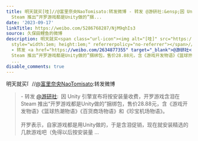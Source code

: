 ```yaml
---
title: 明天就买[哇]//@富里奈央NaoTomisato:转发微博 - 转发 @游研社:&ensp;因 Unity 引擎宣布将按安装量收费，开罗游戏含泪在
  Steam 推出“开罗游戏都是Unity做的”捆...
date: '2023-09-17'
linkTitle: https://weibo.com/5286768287/NjM9qhIs3
source: 久保田鲤鱼的微博
description: 明天就买<span class="url-icon"><img alt="[哇]" src="https://face.t.sinajs.cn/t4/appstyle/expression/ext/normal/3d/2022_wow_org.png"
  style="width:1em; height:1em;" referrerpolicy="no-referrer"></span>//<a href="https://weibo.com/n/%E5%AF%8C%E9%87%8C%E5%A5%88%E5%A4%AENaoTomisato">@富里奈央NaoTomisato</a>:转发微博<br><blockquote>
  - 转发 <a href="https://weibo.com/2634877355" target="_blank">@游研社</a>: 因 Unity 引擎宣布将按安装量收费，开罗游戏含泪在
  Steam 推出“开罗游戏都是Unity做的”捆绑包，售价28.88元，含《游戏开发物语》《篮球热潮物语》《百货商场物语》和《珍宝机场物语》。<br><br>开罗表示，自家游戏都是用Unity做的，于是含泪促销，现在就安装精选的几款游戏吧（免得以后按安装量
  ...
disable_comments: true
---
```

明天就买<span class="url-icon"><img alt="[哇]" src="https://face.t.sinajs.cn/t4/appstyle/expression/ext/normal/3d/2022_wow_org.png" style="width:1em; height:1em;" referrerpolicy="no-referrer"></span>//<a href="https://weibo.com/n/%E5%AF%8C%E9%87%8C%E5%A5%88%E5%A4%AENaoTomisato">@富里奈央NaoTomisato</a>:转发微博<br><blockquote> - 转发 <a href="https://weibo.com/2634877355" target="_blank">@游研社</a>: 因 Unity 引擎宣布将按安装量收费，开罗游戏含泪在 Steam 推出“开罗游戏都是Unity做的”捆绑包，售价28.88元，含《游戏开发物语》《篮球热潮物语》《百货商场物语》和《珍宝机场物语》。<br><br>开罗表示，自家游戏都是用Unity做的，于是含泪促销，现在就安装精选的几款游戏吧（免得以后按安装量 ...